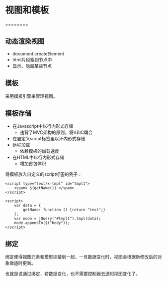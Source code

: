 # 视图和模板

========

## 动态渲染视图

- document.createElement
- html片段塞到节点中
- 显示、隐藏某些节点

## 模板
采用模板引擎来管理视图。

## 模板存储
- 在Javascript中以行内形式存储
	- 违背了MVC架构的原则，将V和C耦合 
- 在自定义script标签里以汗内形式存储
- 远程加载
	- 依赖模板的加载速度
- 在HTML中以行内形式存储
	- 增加首包体积
	
将模板放入自定义的script标签的例子：
	
	<script type="text/x-tmpl" id="tmpl1">
		<span> ${getName()} </span>
	</script>
	
	<script>
		var data = {
			getName: function () {return "test";}
		};
		var node = jQuery("#tmpl1").tmpl(data);
		node.appendTo($("body"));
	</script>

## 绑定
绑定使得视图元素和模型挂接到一起，一旦数据变化时，视图会根据新修改后的对象做适时更新。

也就是说通过绑定，若数据变化，也不需要控制器去通知视图变化了。